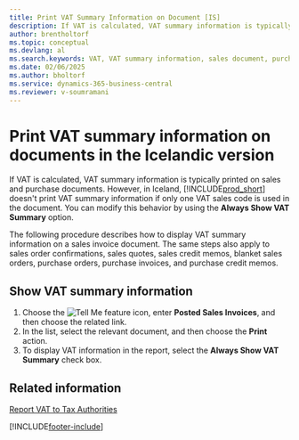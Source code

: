 ```yaml
---
title: Print VAT Summary Information on Document [IS]
description: If VAT is calculated, VAT summary information is typically printed on the sales and purchase documents.
author: brentholtorf
ms.topic: conceptual
ms.devlang: al
ms.search.keywords: VAT, VAT summary information, sales document, purchase document
ms.date: 02/06/2025
ms.author: bholtorf
ms.service: dynamics-365-business-central
ms.reviewer: v-soumramani
---
```


# Print VAT summary information on documents in the Icelandic version

If VAT is calculated, VAT summary information is typically printed on sales and purchase documents. However, in Iceland, [!INCLUDE[prod_short](../../includes/prod_short.md)] doesn't print VAT summary information if only one VAT sales code is used in the document. You can modify this behavior by using the **Always Show VAT Summary** option.  

The following procedure describes how to display VAT summary information on a sales invoice document. The same steps also apply to sales order confirmations, sales quotes, sales credit memos, blanket sales orders, purchase orders, purchase invoices, and purchase credit memos.  

## Show VAT summary information  

1. Choose the ![Tell Me feature](../../media/ui-search/search_small.png "Tell me what you want to do") icon, enter **Posted Sales Invoices**, and then choose the related link.  
1. In the list, select the relevant document, and then choose the **Print** action.  
1. To display VAT information in the report, select the **Always Show VAT Summary** check box.  

## Related information

[Report VAT to Tax Authorities](../../finance-how-report-vat.md)

[!INCLUDE[footer-include](../../includes/footer-banner.md)]
